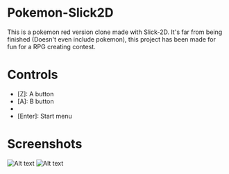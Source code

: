 # Pokemon-Slick2D
This is a pokemon red version clone made with Slick-2D. It's far from being finished (Doesn't even include pokemon), this project has been made for fun for a RPG creating contest.

# Controls
* [Z]: A button
* [A]: B button
* [Arrows]: Move
* [Enter]: Start menu

# Screenshots

![Alt text](https://github.com/valentin4311/Pokemon-Slick2D/blob/master/pkm1.PNG)
![Alt text](https://github.com/valentin4311/Pokemon-Slick2D/blob/master/pkm2.PNG)
